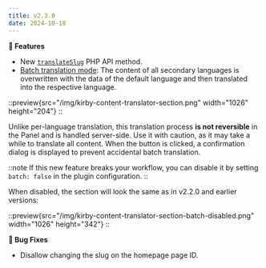 ```yaml
---
title: v2.3.0
date: 2024-10-18
---
```


**🚀 Features**

- New [`translateSlug`](/docs/content-translator/usage/php-api#translateslug) PHP API method.
- [Batch translation mode](/docs/content-translator/configuration/section#batch): The content of all secondary languages is overwritten with the data of the default language and then translated into the respective language.

::preview{src="/img/kirby-content-translator-section.png" width="1026" height="204"}
::

Unlike per-language translation, this translation process **is not reversible** in the Panel and is handled server-side. Use it with caution, as it may take a while to translate all content. When the button is clicked, a confirmation dialog is displayed to prevent accidental batch translation.

::note
If this new feature breaks your workflow, you can disable it by setting `batch: false` in the plugin configuration.
::

When disabled, the section will look the same as in v2.2.0 and earlier versions:

::preview{src="/img/kirby-content-translator-section-batch-disabled.png" width="1026" height="342"}
::

**🐞 Bug Fixes**

- Disallow changing the slug on the homepage page ID.
